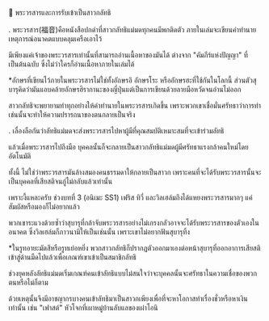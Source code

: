 📌 พระวรสารและการรับเข้าเป็นสาวกลัทธิ

.
พระวรสาร(福音)คือหนังสือปกดำที่สาวกลัทธิแม่มดทุกคนมีพกติดตัว ภายในเล่มจะเขียนคำทำนายเหตุการณ์อนาคตแบบคลุมเครือเอาไว้

มีเพียงแค่เจ้าของพระวรสารเท่านั้นที่สามารถอ่านเนื้อหาของมันได้ ต่างจาก "คัมภีร์แห่งปัญญา" ที่เป็นต้นฉบับ ซึ่งไม่ว่าใครก็อ่านเนื้อหาภายในเล่มได้

*อักษรที่เขียนไว้ภายในพระวรสารไม่ใช่ทั้งอักษรอิ อักษรโระ หรืออักษรฮะที่ใช้กันในโลกนี้ ส่วนตัวสุบารุคิดว่ามันแอบคล้ายอักษรฮิรากานะของญี่ปุ่นแต่เป็นการเขียนด้วยลายมือหวัดจนอ่านไม่ออก

สาวกลัทธิจะพยายามทำทุกอย่างให้คำทำนายในพระวรสารเกิดขึ้น เพราะพวกเขาเชื่อมั่นศรัทธาว่าการทำเช่นนั้นจะทำให้ความปรารถนาของตนกลายเป็นจริง

.
เลื่องลือกันว่าลัทธิแม่มดจะส่งพระวรสารไปหาผู้มีที่คุณสมบัติเหมาะสมที่จะเข้าร่วมลัทธิ

แล้วเมื่อพระวรสารไปถึงมือ บุคคลนั้นก็จะกลายเป็นสาวกลัทธิแม่มดผู้มีศรัทธาแรงกล้าคนใหม่โดยอัตโนมัติ

ทั้งนี้ ไม่ใช่ว่าพระวรสารมันล้างสมองคนธรรมดาให้กลายเป็นสาวก เพราะคนที่จะได้รับพระวรสารนั้นจะเป็นบุคคลที่เสียสติจนกู่ไม่กลับแล้วเท่านั้น

เพราะงี้แหละครับ ช่วงบทที่ 3 (อนิเมะ SS1) เฟริส ทิวี่ และวิลเฮล์มถึงได้แหยงพระวรสารมากๆ แค่สัมผัสหรือมองก็ไม่อยากแล้ว

พวกเขาระแวงด้วยซ้ำว่าสุบารุที่กล้าจับพระวรสารอย่างไม่เกรงกลัวอาจจะได้รับพระวรสารของตัวเองในอนาคต ซึ่งวิลเฮล์มก็ภาวนามิให้เป็นเช่นนั้น เพราะเขาไม่อยากฟันสุบารุทิ้ง

*ในรูทอายะมัตสึหรือรูทเย่อหยิ่ง พวกสาวกลัทธิก็ปรากฏตัวออกมาเองต่อหน้าสุบารุที่ออกอาการเสียสติเข้าสู่ด้านมืดไปแล้วเพื่อเกณฑ์เขาเข้าเป็นสมาชิกลัทธิ

ช่วงยุคหลังลัทธิแม่มดเริ่มเกณฑ์คนเข้าลัทธิแบบไม่สนใจว่าจะบุคคลนั้นจะศรัทธาในความเชื่อของพวกตนหรือไม่ก็ตาม

ด้วยเหตุนั้นจึงมีอาชญากรบางคนเข้าลัทธิมาเป็นสาวกเพียงเพื่อที่จะหาโอกาสทำเรื่องชั่วหรือหาเงินเท่านั้น เช่น "เฟาสต์" หัวโจกที่เผาหมู่บ้านลับแลของเผ่าโอนิ

